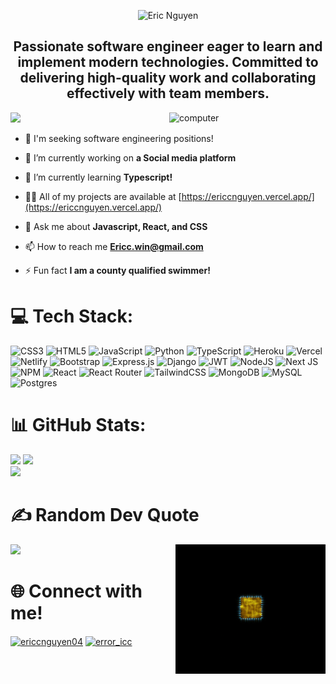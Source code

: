 <p align="center"><img alt="Eric Nguyen" src="./standard.gif"/></p>

<h2 align="center">Passionate software engineer eager to learn and implement modern technologies. Committed to delivering high-quality work and collaborating effectively with team members.</h2>

<img align="right" alt="computer" width="250" src="https://gifdb.com/images/file/coding-animated-laptop-flow-stream-ja04010rm5o68zfk.gif"/>

[![](https://visitcount.itsvg.in/api?id=ericcnguyen04&icon=1&color=1)](https://visitcount.itsvg.in)

- 👔 I'm seeking software engineering positions!

- 🔭 I’m currently working on **a Social media platform**

- 🌱 I’m currently learning **Typescript!**

- 👨‍💻 All of my projects are available at [https://ericcnguyen.vercel.app/](https://ericcnguyen.vercel.app/)

- 💬 Ask me about **Javascript, React, and CSS**

- 📫 How to reach me **Ericc.win@gmail.com**

- ⚡ Fun fact **I am a county qualified swimmer!**

# 💻 Tech Stack:
![CSS3](https://img.shields.io/badge/css3-%231572B6.svg?style=flat&logo=css3&logoColor=white) ![HTML5](https://img.shields.io/badge/html5-%23E34F26.svg?style=flat&logo=html5&logoColor=white) ![JavaScript](https://img.shields.io/badge/javascript-%23323330.svg?style=flat&logo=javascript&logoColor=%23F7DF1E) ![Python](https://img.shields.io/badge/python-3670A0?style=flat&logo=python&logoColor=ffdd54) ![TypeScript](https://img.shields.io/badge/typescript-%23007ACC.svg?style=flat&logo=typescript&logoColor=white) ![Heroku](https://img.shields.io/badge/heroku-%23430098.svg?style=flat&logo=heroku&logoColor=white) ![Vercel](https://img.shields.io/badge/vercel-%23000000.svg?style=flat&logo=vercel&logoColor=white) ![Netlify](https://img.shields.io/badge/netlify-%23000000.svg?style=flat&logo=netlify&logoColor=#00C7B7) ![Bootstrap](https://img.shields.io/badge/bootstrap-%23563D7C.svg?style=flat&logo=bootstrap&logoColor=white) ![Express.js](https://img.shields.io/badge/express.js-%23404d59.svg?style=flat&logo=express&logoColor=%2361DAFB) ![Django](https://img.shields.io/badge/django-%23092E20.svg?style=flat&logo=django&logoColor=white) ![JWT](https://img.shields.io/badge/JWT-black?style=flat&logo=JSON%20web%20tokens) ![NodeJS](https://img.shields.io/badge/node.js-6DA55F?style=flat&logo=node.js&logoColor=white) ![Next JS](https://img.shields.io/badge/Next-black?style=flat&logo=next.js&logoColor=white) ![NPM](https://img.shields.io/badge/NPM-%23000000.svg?style=flat&logo=npm&logoColor=white) ![React](https://img.shields.io/badge/react-%2320232a.svg?style=flat&logo=react&logoColor=%2361DAFB) ![React Router](https://img.shields.io/badge/React_Router-CA4245?style=flat&logo=react-router&logoColor=white) ![TailwindCSS](https://img.shields.io/badge/tailwindcss-%2338B2AC.svg?style=flat&logo=tailwind-css&logoColor=white) ![MongoDB](https://img.shields.io/badge/MongoDB-%234ea94b.svg?style=flat&logo=mongodb&logoColor=white) ![MySQL](https://img.shields.io/badge/mysql-%2300f.svg?style=flat&logo=mysql&logoColor=white) ![Postgres](https://img.shields.io/badge/postgres-%23316192.svg?style=flat&logo=postgresql&logoColor=white)


# 📊 GitHub Stats:

![](https://github-readme-stats.vercel.app/api?username=ericcnguyen04&theme=tokyonight&hide_border=false&include_all_commits=false&count_private=false)
![](https://github-readme-streak-stats.herokuapp.com/?user=ericcnguyen04&theme=tokyonight&hide_border=false)<br/>
![](https://github-readme-stats.vercel.app/api/top-langs/?username=ericcnguyen04&theme=tokyonight&hide_border=false&include_all_commits=false&count_private=false&layout=compact)


# ✍️ Random Dev Quote
<img align="right" alt="computer" width="240" src="./standard cpu.gif"/>

![](https://quotes-github-readme.vercel.app/api?type=horizontal&theme=radical)


# 🌐 Connect with me!
<p align="left">
<a href="https://linkedin.com/in/ericcnguyen04" target="blank"><img align="center" src="https://raw.githubusercontent.com/rahuldkjain/github-profile-readme-generator/master/src/images/icons/Social/linked-in-alt.svg" alt="ericcnguyen04" height="30" width="40" /></a>
<a href="https://instagram.com/error_icc" target="blank"><img align="center" src="https://raw.githubusercontent.com/rahuldkjain/github-profile-readme-generator/master/src/images/icons/Social/instagram.svg" alt="error_icc" height="30" width="40" /></a>
</p>


